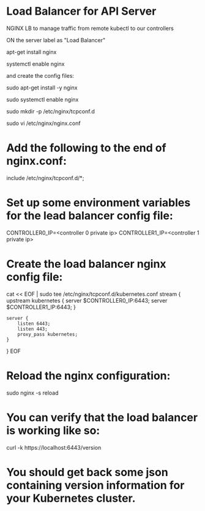 # Load Balancer for API Server

NGINX LB to manage traffic from remote kubectl to our controllers

ON the server label as "Load Balancer"

apt-get install nginx

systemctl enable nginx

and create the config files:


sudo apt-get install -y nginx

sudo systemctl enable nginx

sudo mkdir -p /etc/nginx/tcpconf.d

sudo vi /etc/nginx/nginx.conf

# Add the following to the end of nginx.conf:

include /etc/nginx/tcpconf.d/*;

# Set up some environment variables for the lead balancer config file:

CONTROLLER0_IP=<controller 0 private ip>
CONTROLLER1_IP=<controller 1 private ip>

# Create the load balancer nginx config file:

cat << EOF | sudo tee /etc/nginx/tcpconf.d/kubernetes.conf
stream {
    upstream kubernetes {
        server $CONTROLLER0_IP:6443;
        server $CONTROLLER1_IP:6443;
    }

    server {
        listen 6443;
        listen 443;
        proxy_pass kubernetes;
    }
}
EOF

# Reload the nginx configuration:

sudo nginx -s reload

# You can verify that the load balancer is working like so:

curl -k https://localhost:6443/version

# You should get back some json containing version information for your Kubernetes cluster.
